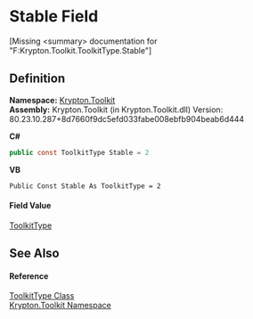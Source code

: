 # Stable Field


\[Missing &lt;summary&gt; documentation for "F:Krypton.Toolkit.ToolkitType.Stable"\]



## Definition
**Namespace:** <a href="79d2eac2-21f4-54ff-7552-b20c33c30600.md">Krypton.Toolkit</a>  
**Assembly:** Krypton.Toolkit (in Krypton.Toolkit.dll) Version: 80.23.10.287+8d7660f9dc5efd033fabe008ebfb904beab6d444

**C#**
``` C#
public const ToolkitType Stable = 2
```
**VB**
``` VB
Public Const Stable As ToolkitType = 2
```



#### Field Value
<a href="36602796-092b-42b3-f39a-a558bf262a12.md">ToolkitType</a>

## See Also


#### Reference
<a href="36602796-092b-42b3-f39a-a558bf262a12.md">ToolkitType Class</a>  
<a href="79d2eac2-21f4-54ff-7552-b20c33c30600.md">Krypton.Toolkit Namespace</a>  
